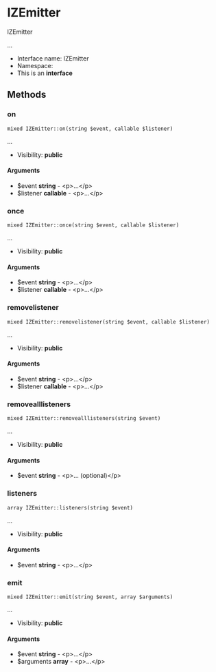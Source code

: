 IZEmitter
===============

IZEmitter

...


* Interface name: IZEmitter
* Namespace: 
* This is an **interface**






Methods
-------


### on

    mixed IZEmitter::on(string $event, callable $listener)



...

* Visibility: **public**


#### Arguments
* $event **string** - &lt;p&gt;...&lt;/p&gt;
* $listener **callable** - &lt;p&gt;...&lt;/p&gt;



### once

    mixed IZEmitter::once(string $event, callable $listener)



...

* Visibility: **public**


#### Arguments
* $event **string** - &lt;p&gt;...&lt;/p&gt;
* $listener **callable** - &lt;p&gt;...&lt;/p&gt;



### removelistener

    mixed IZEmitter::removelistener(string $event, callable $listener)



...

* Visibility: **public**


#### Arguments
* $event **string** - &lt;p&gt;...&lt;/p&gt;
* $listener **callable** - &lt;p&gt;...&lt;/p&gt;



### removealllisteners

    mixed IZEmitter::removealllisteners(string $event)



...

* Visibility: **public**


#### Arguments
* $event **string** - &lt;p&gt;... (optional)&lt;/p&gt;



### listeners

    array IZEmitter::listeners(string $event)



...

* Visibility: **public**


#### Arguments
* $event **string** - &lt;p&gt;...&lt;/p&gt;



### emit

    mixed IZEmitter::emit(string $event, array $arguments)



...

* Visibility: **public**


#### Arguments
* $event **string** - &lt;p&gt;...&lt;/p&gt;
* $arguments **array** - &lt;p&gt;...&lt;/p&gt;


